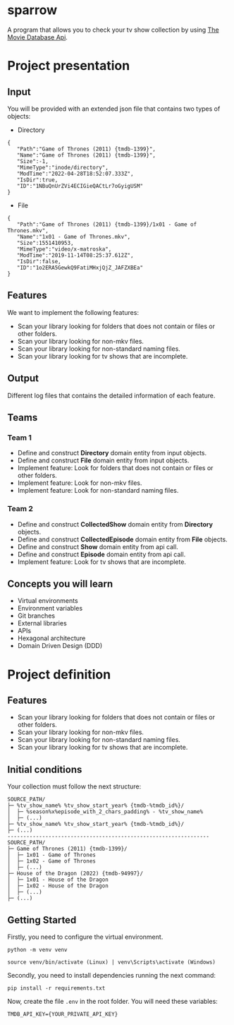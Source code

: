 # sparrow

A program that allows you to check your tv show collection by using 
[The Movie Database Api](https://developers.themoviedb.org/3).

# Project presentation

## Input
You will be provided with an extended json file that contains two types of objects:
* Directory
```
{
   "Path":"Game of Thrones (2011) {tmdb-1399}",
   "Name":"Game of Thrones (2011) {tmdb-1399}",
   "Size":-1,
   "MimeType":"inode/directory",
   "ModTime":"2022-04-28T18:52:07.333Z",
   "IsDir":true,
   "ID":"1NBuQnUrZVi4ECIGieQACtLr7oGyigUSM"
}
```
* File
```
{
   "Path":"Game of Thrones (2011) {tmdb-1399}/1x01 - Game of Thrones.mkv",
   "Name":"1x01 - Game of Thrones.mkv",
   "Size":1551410953,
   "MimeType":"video/x-matroska",
   "ModTime":"2019-11-14T08:25:37.612Z",
   "IsDir":false,
   "ID":"1o2ERA5GewkQ9FatiMHxjQjZ_JAFZXBEa"
}
```

## Features
We want to implement the following features:
* Scan your library looking for folders that does not contain or files or other folders.
* Scan your library looking for non-mkv files.
* Scan your library looking for non-standard naming files.
* Scan your library looking for tv shows that are incomplete.

## Output
Different log files that contains the detailed information of each feature.

## Teams

### Team 1
* Define and construct **Directory** domain entity from input objects.
* Define and construct **File** domain entity from input objects.
* Implement feature: Look for folders that does not contain or files or other folders.
* Implement feature: Look for non-mkv files.
* Implement feature: Look for non-standard naming files.

### Team 2
* Define and construct **CollectedShow** domain entity from **Directory** objects.
* Define and construct **CollectedEpisode** domain entity from **File** objects.
* Define and construct **Show** domain entity from api call.
* Define and construct **Episode** domain entity from api call.
* Implement feature: Look for tv shows that are incomplete.

## Concepts you will learn
* Virtual environments
* Environment variables
* Git branches
* External libraries
* APIs
* Hexagonal architecture
* Domain Driven Design (DDD)

# Project definition

## Features
* Scan your library looking for folders that does not contain or files or other folders. 
* Scan your library looking for non-mkv files.
* Scan your library looking for non-standard naming files.
* Scan your library looking for tv shows that are incomplete.

## Initial conditions
Your collection must follow the next structure:
```
SOURCE_PATH/
├─ %tv_show_name% %tv_show_start_year% {tmdb-%tmdb_id%}/
│  ├─ %season%x%episode_with_2_chars_padding% - %tv_show_name%
│  ├─ (...)
├─ %tv_show_name% %tv_show_start_year% {tmdb-%tmdb_id%}/
├─ (...)
----------------------------------------------------------------
SOURCE_PATH/
├─ Game of Thrones (2011) {tmdb-1399}/
│  ├─ 1x01 - Game of Thrones
│  ├─ 1x02 - Game of Thrones
│  ├─ (...)
├─ House of the Dragon (2022) {tmdb-94997}/
│  ├─ 1x01 - House of the Dragon
│  ├─ 1x02 - House of the Dragon
│  ├─ (...)
├─ (...)
```

## Getting Started
Firstly, you need to configure the virtual environment.

```
python -m venv venv

source venv/bin/activate (Linux) | venv\Scripts\activate (Windows)
```

Secondly, you need to install dependencies running the next command:

```
pip install -r requirements.txt
```

Now, create the file ```.env``` in the root folder. You will need these variables:

```
TMDB_API_KEY={YOUR_PRIVATE_API_KEY}
```